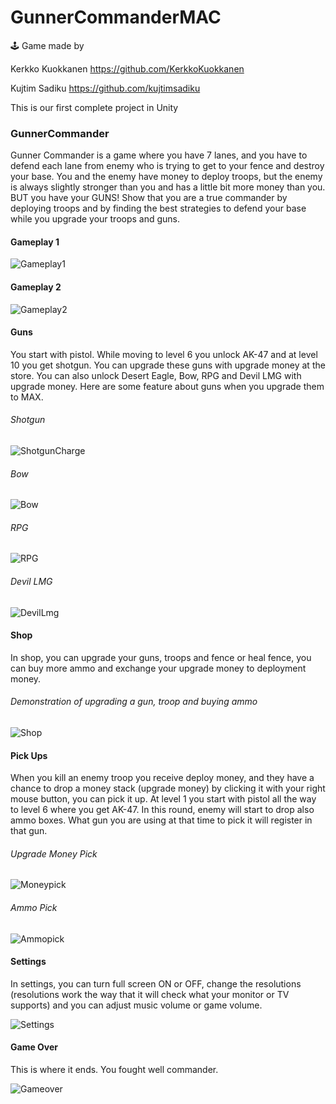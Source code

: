 # GunnerCommanderMAC

🕹 Game made by

Kerkko Kuokkanen  https://github.com/KerkkoKuokkanen

Kujtim Sadiku     https://github.com/kujtimsadiku

This is our first complete project in Unity

### GunnerCommander

Gunner Commander is a game where you have 7 lanes, and you have to defend each lane from enemy who is trying to get to your fence and destroy your base. You and the enemy have money to deploy troops, but the enemy is always slightly stronger than you and has a little bit more money than you. BUT you have your GUNS! Show that you are a true commander by deploying troops and by finding the best strategies to defend your base while you upgrade your troops and guns.

#### Gameplay 1

![Gameplay1](https://user-images.githubusercontent.com/33124748/213156081-6515d36e-5d46-4fcd-a0cc-cb4128ccb610.gif)

#### Gameplay 2

![Gameplay2](https://user-images.githubusercontent.com/33124748/213156153-1143d372-a35e-4a0b-a55b-a5246f94f301.gif)

#### Guns
You start with pistol. While moving to level 6 you unlock AK-47 and at level 10 you get shotgun. 
You can upgrade these guns with upgrade money at the store. You can also unlock Desert Eagle, Bow, RPG and Devil LMG with upgrade money. Here are some feature about guns when you upgrade them to MAX.

###### Shotgun

![ShotgunCharge](https://user-images.githubusercontent.com/33124748/213155311-b4e02f97-266a-4a39-b1b6-18ede52f98ab.gif)

###### Bow

![Bow](https://user-images.githubusercontent.com/33124748/213155134-7aea728a-9ae0-4f4c-8ffb-d0c8cc79f053.gif)

###### RPG

![RPG](https://user-images.githubusercontent.com/33124748/213155224-aade6ef3-2033-433e-ad6d-8d74696bfbb0.gif)

###### Devil LMG

![DevilLmg](https://user-images.githubusercontent.com/33124748/213155413-a1f8bde8-6888-4849-93ff-edb2ec785288.gif)

#### Shop
In shop, you can upgrade your guns, troops and fence or heal fence, you can buy more ammo and exchange your upgrade money to deployment money.

###### Demonstration of upgrading a gun, troop and buying ammo

![Shop](https://user-images.githubusercontent.com/33124748/213154512-7e7f7ef5-a414-4208-ab3d-a1a8537d613b.gif)

#### Pick Ups
When you kill an enemy troop you receive deploy money, and they have a chance to drop a money stack (upgrade money) by clicking it with your right mouse button, you can pick it up. At level 1 you start with pistol all the way to level 6 where you get AK-47. In this round, enemy will start to drop also ammo boxes. What gun you are using at that time to pick it will register in that gun.

###### Upgrade Money Pick

![Moneypick](https://user-images.githubusercontent.com/33124748/212653988-3020d6dc-74ed-4d3e-b925-7f56aa1a4aa4.gif)

###### Ammo Pick

![Ammopick](https://user-images.githubusercontent.com/33124748/212654209-f82488ea-6dc2-4dec-ac46-b48bd7eb9f7d.gif)

#### Settings
In settings, you can turn full screen ON or OFF, change the resolutions (resolutions work the way that it will check what your monitor or TV supports) and you can adjust music volume or game volume.

![Settings](https://user-images.githubusercontent.com/33124748/213158925-cdab0310-dadf-4e2a-883b-409afa4d77e5.gif)

#### Game Over
This is where it ends. You fought well commander.

![Gameover](https://user-images.githubusercontent.com/33124748/212303924-6761d429-2b61-477e-8057-867326fd25f4.gif)
